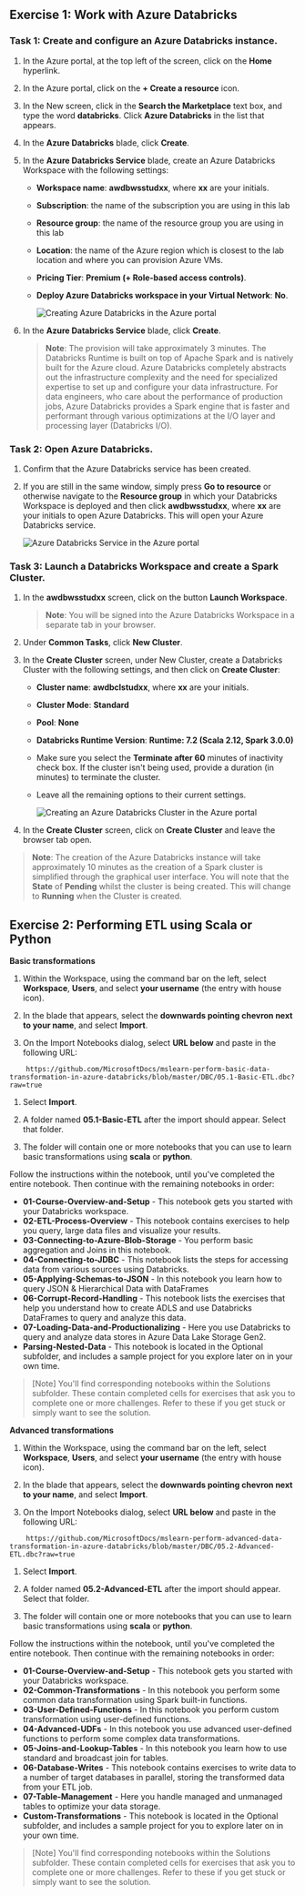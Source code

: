 ## Exercise 1: Work with Azure Databricks

### Task 1: Create and configure an Azure Databricks instance.

1. In the Azure portal, at the top left of the screen, click on the **Home** hyperlink.

1. In the Azure portal, click on the **+ Create a resource** icon.

1. In the New screen, click in the **Search the Marketplace** text box, and type the word **databricks**. Click **Azure Databricks** in the list that appears.

1. In the **Azure Databricks** blade, click **Create**.

1. In the **Azure Databricks Service** blade, create an Azure Databricks Workspace with the following settings:

    - **Workspace name**: **awdbwsstudxx**, where **xx** are your initials.

    - **Subscription**: the name of the subscription you are using in this lab

    - **Resource group**: the name of the resource group you are using in this lab

    - **Location**: the name of the Azure region which is closest to the lab location and where you can provision Azure VMs.

    - **Pricing Tier**: **Premium (+ Role-based access controls)**.

    - **Deploy Azure Databricks workspace in your Virtual Network**: **No**.

        ![Creating Azure Databricks in the Azure portal](./assets/M03-E02-T01-img01.png)

1. In the **Azure Databricks Service** blade, click **Create**.

   > **Note**: The provision will take approximately 3 minutes. The Databricks Runtime is built on top of Apache Spark and is natively built for the Azure cloud. Azure Databricks completely abstracts out the infrastructure complexity and the need for specialized expertise to set up and configure your data infrastructure. For data engineers, who care about the performance of production jobs, Azure Databricks provides a Spark engine that is faster and performant through various optimizations at the I/O layer and processing layer (Databricks I/O).
   
### Task 2: Open Azure Databricks.

1. Confirm that the Azure Databricks service has been created. 

1. If you are still in the same window, simply press **Go to resource** or otherwise navigate to the **Resource group** in which your Databricks Workspace is deployed and then click **awdbwsstudxx**, where **xx** are your initials to open Azure Databricks. This will open your Azure Databricks service.

    ![Azure Databricks Service in the Azure portal](./assets/M03-E02-T02-img01.png)

### Task 3: Launch a Databricks Workspace and create a Spark Cluster.

1. In the **awdbwsstudxx** screen, click on the button **Launch Workspace**.

    > **Note**: You will be signed into the Azure Databricks Workspace in a separate tab in your browser.

1. Under **Common Tasks**, click **New Cluster**.

1. In the **Create Cluster** screen, under New Cluster, create a Databricks Cluster with the following settings, and then click on **Create Cluster**:

    - **Cluster name**: **awdbclstudxx**, where **xx** are your initials.

    - **Cluster Mode**: **Standard**

    - **Pool**: **None**

    - **Databricks Runtime Version**: **Runtime: 7.2 (Scala 2.12, Spark 3.0.0)**

    - Make sure you select the **Terminate after 60** minutes of inactivity check box. If the cluster isn't being used, provide a duration (in minutes) to terminate the cluster.

    - Leave all the remaining options to their current settings.

        ![Creating an Azure Databricks Cluster in the Azure portal](./assets/M03-E02-T03-img01.png)

1. In the **Create Cluster** screen, click on **Create Cluster** and leave the browser tab open.

> **Note**: The creation of the Azure Databricks instance will take approximately 10 minutes as the creation of a Spark cluster is simplified through the graphical user interface. You will note that the **State** of **Pending** whilst the cluster is being created. This will change to **Running** when the Cluster is created.



## Exercise 2: Performing ETL using Scala or Python

**Basic transformations**

1. Within the Workspace, using the command bar on the left, select **Workspace**, **Users**, and select **your username** (the entry with house icon).

1. In the blade that appears, select the **downwards pointing chevron next to your name**, and select **Import**.

1. On the Import Notebooks dialog, select **URL below** and paste in the following URL: 

```url
    https://github.com/MicrosoftDocs/mslearn-perform-basic-data-transformation-in-azure-databricks/blob/master/DBC/05.1-Basic-ETL.dbc?raw=true
```

1. Select **Import**.

1. A folder named **05.1-Basic-ETL** after the import should appear. Select that folder.

1. The folder will contain one or more notebooks that you can use to learn basic transformations using **scala** or **python**.

Follow the instructions within the notebook, until you've completed the entire notebook. Then continue with the remaining notebooks in order:

- **01-Course-Overview-and-Setup** - This notebook gets you started with your Databricks workspace.
- **02-ETL-Process-Overview** - This notebook contains exercises to help you query, large data files and visualize your results.
- **03-Connecting-to-Azure-Blob-Storage** - You perform basic aggregation and Joins in this notebook.
- **04-Connecting-to-JDBC** - This notebook lists the steps for accessing data from various sources using Databricks.
- **05-Applying-Schemas-to-JSON** - In this notebook you learn how to query JSON & Hierarchical Data with DataFrames
- **06-Corrupt-Record-Handling** - This notebook lists the exercises that help you understand how to create ADLS and use Databricks DataFrames to query and analyze this data.
- **07-Loading-Data-and-Productionalizing** - Here you use Databricks to query and analyze data stores in Azure Data Lake Storage Gen2.
- **Parsing-Nested-Data** - This notebook is located in the Optional subfolder, and includes a sample project for you explore later on in your own time.

>[Note] You'll find corresponding notebooks within the Solutions subfolder. These contain completed cells for exercises that ask you to complete one or more challenges. Refer to these if you get stuck or simply want to see the solution.

**Advanced transformations**

1. Within the Workspace, using the command bar on the left, select **Workspace**, **Users**, and select **your username** (the entry with house icon).

1. In the blade that appears, select the **downwards pointing chevron next to your name**, and select **Import**.

1. On the Import Notebooks dialog, select **URL below** and paste in the following URL: 

```url
    https://github.com/MicrosoftDocs/mslearn-perform-advanced-data-transformation-in-azure-databricks/blob/master/DBC/05.2-Advanced-ETL.dbc?raw=true
```

1. Select **Import**.

1. A folder named **05.2-Advanced-ETL** after the import should appear. Select that folder.

1. The folder will contain one or more notebooks that you can use to learn basic transformations using **scala** or **python**.

Follow the instructions within the notebook, until you've completed the entire notebook. Then continue with the remaining notebooks in order:

- **01-Course-Overview-and-Setup** - This notebook gets you started with your Databricks workspace.
- **02-Common-Transformations** - In this notebook you perform some common data transformation using Spark built-in functions.
- **03-User-Defined-Functions** - In this notebook you perform custom transformation using user-defined functions.
- **04-Advanced-UDFs** - In this notebook you use advanced user-defined functions to perform some complex data transformations.
- **05-Joins-and-Lookup-Tables** - In this notebook you learn how to use standard and broadcast join for tables.
- **06-Database-Writes** - This notebook contains exercises to write data to a number of target databases in parallel, storing the transformed data from your ETL job.
- **07-Table-Management** - Here you handle managed and unmanaged tables to optimize your data storage.
- **Custom-Transformations** - This notebook is located in the Optional subfolder, and includes a sample project for you to explore later on in your own time.

>[Note] You'll find corresponding notebooks within the Solutions subfolder. These contain completed cells for exercises that ask you to complete one or more challenges. Refer to these if you get stuck or simply want to see the solution.
